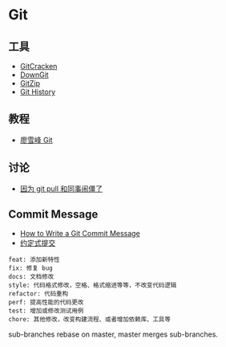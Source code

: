 # Git

## 工具

- [GitCracken](https://github.com/5cr1pt/GitCracken)
- [DownGit](https://minhaskamal.github.io/DownGit/#/home)
- [GitZip](http://kinolien.github.io/gitzip/)
- [Git History](https://githistory.xyz/)

## 教程

- [廖雪峰 Git](https://www.liaoxuefeng.com/wiki/896043488029600)

## 讨论

- [因为 git pull 和同事闹僵了](https://v2ex.com/t/565241)

## Commit Message

- [How to Write a Git Commit Message](https://chris.beams.io/posts/git-commit/)
- [约定式提交](https://www.conventionalcommits.org/zh-hans/v1.0.0/)

```
feat: 添加新特性
fix: 修复 bug
docs: 文档修改
style: 代码格式修改，空格、格式缩进等等，不改变代码逻辑
refactor: 代码重构
perf: 提高性能的代码更改
test: 增加或修改测试用例
chore: 其他修改，改变构建流程、或者增加依赖库、工具等
```

sub-branches rebase on master, master merges sub-branches.
